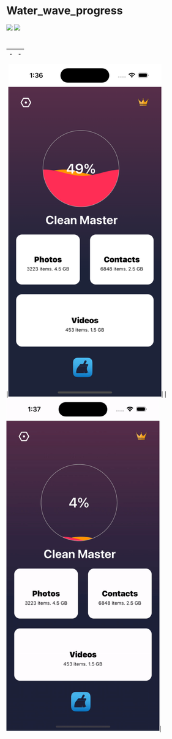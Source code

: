 # Water_wave_progress
![](https://img.shields.io/badge/Supported-iOS16.1%20%7C%20OSX%2016.1-4BC51D.svg?style=flat-square)
![](https://img.shields.io/badge/Swift-5.7.1-orange.svg?style=flat)

<br/>

|-|-|
|---|---|

|<img src= './Image sample/waterWaveProgress.png' width='400px'>|
|<img src='./Image sample/waterWaveProgressbar.gif' width='400px'>|
